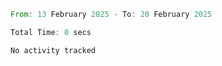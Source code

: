 <!--START_SECTION:waka-->

```rust
From: 13 February 2025 - To: 20 February 2025

Total Time: 0 secs

No activity tracked
```

<!--END_SECTION:waka-->

